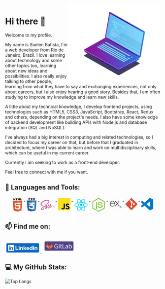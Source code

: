 <img src="https://raw.githubusercontent.com/sue1en/sue1en/main/img/Software_Dev_02.png" min-width="300px" max-width="300px" width="300px" align="right">

# Hi there 👋
Welcome to my profile.

My name is Suelen Batista, I'm a web developer from Rio de Janeiro, Brazil. I love learning about technology and some other topics too, learning about new ideas and possibilities. I also really enjoy talking to other people, learning from what they have to say and exchanging experiences, not only about careers, but I also enjoy hearing a good story. Besides that, I am often studying to improve my knowledge and learn new skills.

A little about my technical knowledge, I develop frontend projects, using technologies such as HTML5, CSS3, JavaScript, Bootstrap, React, Redux and others, depending on the project's needs. I also have some knowledge of backend development like building APIs with Node.js and database integration (SQL and NoSQL).

I've always had a big interest in computing and related technologies, so I decided to focus my career on that, but before that I graduated in architecture, where I was able to learn and work on multidisciplinary skills, which can be useful in my current career.

Currently I am seeking to work as a front-end developer.

Feel free to connect with me if you want.

## 🧰 Languages and Tools:
<p align="center">
  <a href="https://www.w3.org/html/" target="_blank">
    <img src="https://raw.githubusercontent.com/sue1en/sue1en/0042ec70ce94a4663ef84a3a6eae01effb66210b/img/logo/html-logo-001.svg" alt="HTML5" height="45" style="vertical-align:top; margin:4px">
  </a>
  <a href="https://www.w3schools.com/css/" target="_blank">
    <img src="https://raw.githubusercontent.com/sue1en/sue1en/0042ec70ce94a4663ef84a3a6eae01effb66210b/img/logo/css-logo-001.svg" alt="CSS3" height="45" style="vertical-align:top; margin:4px">
  </a>
  <a href="https://sass-lang.com" target="_blank">
    <img src="https://raw.githubusercontent.com/sue1en/sue1en/fb1786c608a65017d26aca6e042c25841ea65ad5/img/logo/sass-logo-001.svg" alt="sass" height="45" style="vertical-align:top; margin:4px">
  </a>
  <a href="https://developer.mozilla.org/en-US/docs/Web/JavaScript" target="_blank">
    <img src="https://raw.githubusercontent.com/sue1en/sue1en/0042ec70ce94a4663ef84a3a6eae01effb66210b/img/logo/javascript-logo-001.svg" alt="Javascript" height="40" style="vertical-align:top; margin:4px">
  </a>
  <a href="https://reactjs.org/" target="_blank">
    <img src="https://raw.githubusercontent.com/sue1en/sue1en/0042ec70ce94a4663ef84a3a6eae01effb66210b/img/logo/react-logo-001.svg" alt="ReactJs" height="45" style="vertical-align:top; margin:4px">
  </a>
  <a href="https://nodejs.org" target="_blank">
    <img src="https://raw.githubusercontent.com/sue1en/sue1en/98694f306ea008999580600b706f70e762a20567/img/logo/nodejs-icon-001.svg" alt="NodeJs" height="45" style="vertical-align:top; margin:4px">
  </a>
  <a href="https://expressjs.com" target="_blank">
    <img src="https://raw.githubusercontent.com/sue1en/sue1en/0042ec70ce94a4663ef84a3a6eae01effb66210b/img/logo/expressjs-logo-001.svg" alt="ExpressJS" height="40" style="vertical-align:top; margin:4px">
  </a>
  <a href="https://git-scm.com/" target="_blank"> 
    <img src="https://raw.githubusercontent.com/sue1en/sue1en/ac5e23e6fbbd9a73222ea92f7e53d2707d96b84b/img/logo/git-logo-001.svg" alt="Git" height="40" style="vertical-align:top; margin:4px">
  </a>
  <a href="https://code.visualstudio.com/" target="_blank">  
    <img src="https://raw.githubusercontent.com/sue1en/sue1en/0042ec70ce94a4663ef84a3a6eae01effb66210b/img/logo/vscode-logo-002.svg" alt="VS Code" height="40" style="vertical-align:top; margin:4px">
  </a>
</p>


## 📫 Find me on:
<p align="left">
  <a href="https://www.linkedin.com/in/suelenbatista" target="_blank" rel="noopener noreferrer">
    <img src="https://raw.githubusercontent.com/sue1en/sue1en/776a1af955b37141814748ea03d780231ea18e1d/img/logo/linkedin-Badge-001.svg" alt="LinkedIn" height="30" style="vertical-align:bottom; margin:4px">
  </a>
  <a href="https://gitlab.com/suelen.batista" target="_blank" rel="noopener noreferrer">
    <img src="https://raw.githubusercontent.com/sue1en/sue1en/776a1af955b37141814748ea03d780231ea18e1d/img/logo/GitLab%20-%20Badge-001.svg" alt="GitLab" height="30" style="vertical-align:bottom; margin:10px">
  </a>
</p>

## 💻 My GitHub  Stats:
![Top Langs](https://github-readme-stats.vercel.app/api/top-langs/?username=sue1en&theme=blueberry&layout=compact)

<!--
**sue1en/sue1en** is a ✨ _special_ ✨ repository because its `README.md` (this file) appears on your GitHub profile.

Here are some ideas to get you started:

- 🔭 I’m currently working on ...
- 🌱 I’m currently learning ...
- 👯 I’m looking to collaborate on ...
- 🤔 I’m looking for help with ...
- 💬 Ask me about ...
- 📫 How to reach me: ...
- 😄 Pronouns: ...
- ⚡ Fun fact: ...


https://github.com/anuraghazra/github-readme-stats/blob/master/themes/README.md
-->
